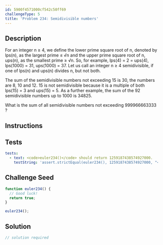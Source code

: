 ```yaml
---
id: 5900f4571000cf542c50ff69
challengeType: 5
title: 'Problem 234: Semidivisible numbers'
---
```


## Description
<section id='description'>
For an integer n ≥ 4, we define the lower prime square root of n, denoted by lps(n), as the largest prime ≤ √n and the upper prime square root of n, ups(n), as the smallest prime ≥ √n.
So, for example, lps(4) = 2 = ups(4), lps(1000) = 31, ups(1000) = 37.
Let us call an integer n ≥ 4 semidivisible, if one of lps(n) and ups(n) divides n, but not both.

The sum of the semidivisible numbers not exceeding 15 is 30, the numbers are 8, 10 and 12. 15 is not semidivisible because it is a multiple of both lps(15) = 3 and ups(15) = 5.
As a further example, the sum of the 92 semidivisible numbers up to 1000 is 34825.

What is the sum of all semidivisible numbers not exceeding 999966663333 ?
</section>

## Instructions
<section id='instructions'>

</section>

## Tests
<section id='tests'>

```yml
tests:
  - text: <code>euler234()</code> should return 1259187438574927000.
    testString: 'assert.strictEqual(euler234(), 1259187438574927000, "<code>euler234()</code> should return 1259187438574927000.");'

```

</section>

## Challenge Seed
<section id='challengeSeed'>

<div id='js-seed'>

```js
function euler234() {
  // Good luck!
  return true;
}

euler234();
```

</div>



</section>

## Solution
<section id='solution'>

```js
// solution required
```
</section>

